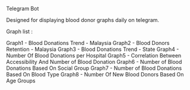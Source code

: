 Telegram Bot 

Designed for displaying blood donor graphs daily on telegram. 

Graph list :

Graph1 - Blood Donations Trend - Malaysia
Graph2 - Blood Donors Retention - Malaysia
Graph3 - Blood Donations Trend - State
Graph4 - Number Of Blood Donations per Hospital
Graph5 - Correlation Between Accessibility And Number of Blood Donation
Graph6 - Number of Blood Donations Based On Social Group
Graph7 - Number of Blood Donations Based On Blood Type
Graph8 - Number Of New Blood Donors Based On Age Groups

 
 
